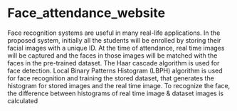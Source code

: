 # Face_attendance_website

 Face recognition systems are useful in many real-life applications. In the proposed system, initially all the students will
 be enrolled by storing their facial images with a unique ID. At the time of attendance,
 real time images will be captured and the faces in those images will be matched with the faces in the pre-trained dataset.
 The Haar cascade algorithm is used for face detection. Local Binary Patterns Histogram (LBPH) algorithm is used for face recognition 
and training the stored dataset, that generates the histogram for stored images and the real time image. To recognize the face,
the difference between histograms of real time image & dataset images is calculated
